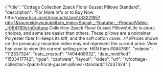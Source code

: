 {
    "title": "Cottage Collection 2pack Floral Gusset Pillows  Standard",
    "description": "For More Info or to Buy Now: http:\/\/www.hsn.com\/products\/seo\/8302195?rdr=1&sourceid=youtube&cm_mmc=Social-_-Youtube-_-ProductVideo-_-084769\r\nCottage Collection 2pack Floral Gusset Pillows\nLife is about choices, and some are easier than others. These pillows are a nobrainer. Polyester fiber fill keeps its loft, and the soft cotton cover...\r\nPrices shown on the previously recorded video may not represent the current price.  View hsn.com to view the current selling price. HSN Item #084769",
    "videoid": "112337324",
    "date_created": "1494408932",
    "date_modified": "1503417742",
    "type": "captivate",
    "layout": "video",
    "url": "\/v\/cottage-collection-2pack-floral-gusset-pillows-standard\/112337324"
}